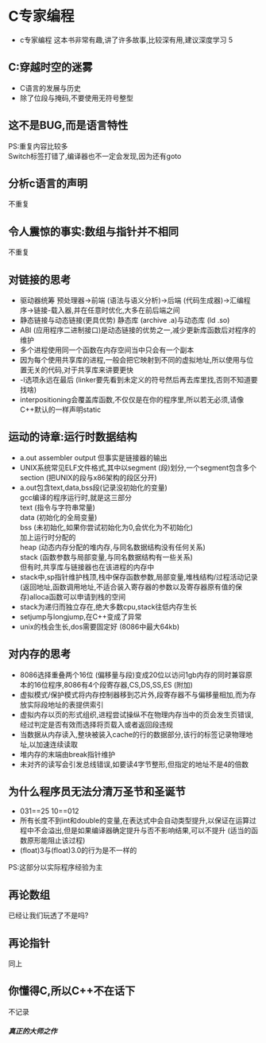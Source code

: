 # C专家编程

- c专家编程 这本书非常有趣,讲了许多故事,比较深有用,建议深度学习 5

## C:穿越时空的迷雾

- C语言的发展与历史
- 除了位段与掩码,不要使用无符号整型

## 这不是BUG,而是语言特性

PS:重复内容比较多  
Switch标签打错了,编译器也不一定会发现,因为还有goto

## 分析c语言的声明

不重复

## 令人震惊的事实:数组与指针并不相同

不重复

## 对链接的思考

- 驱动器统筹 预处理器->前端 (语法与语义分析)->后端 (代码生成器)->汇编程序->链接-载入器,并在任意时优化,大多在前后端之间
- 静态链接与动态链接(更具优势) 静态库 (archive .a)与动态库 (ld .so)
- ABI (应用程序二进制接口)是动态链接的优势之一,减少更新库函数后对程序的维护
- 多个进程使用同一个函数在内存空间当中只会有一个副本
- 因为每个使用共享库的进程,一般会把它映射到不同的虚拟地址,所以使用与位置无关的代码,对于共享库来讲要更快
- -l选项永远在最后 (linker要先看到未定义的符号然后再去库里找,否则不知道要找啥)
- interpositioning会覆盖库函数,不仅仅是在你的程序里,所以若无必须,请像C++默认的一样声明static

## 运动的诗章:运行时数据结构

- a.out assembler output 但事实是链接器的输出
- UNIX系统常见ELF文件格式,其中以segment (段)划分,一个segment包含多个section (把UNIX的段与x86架构的段区分开)
- a.out包含text,data,bss段(记录没初始化的变量)  
gcc编译的程序运行时,就是这三部分  
text (指令与字符串常量)  
data (初始化的全局变量)  
bss (未初始化,如果你尝试初始化为0,会优化为不初始化)  
加上运行时分配的  
heap (动态内存分配的堆内存,与同名数据结构没有任何关系)  
stack (函数参数与局部变量,与同名数据结构有一些关系)  
但有时,共享库与链接器也在该进程的内存中  
- stack中,sp指针维护栈顶,栈中保存函数参数,局部变量,堆栈结构/过程活动记录 (返回地址,函数调用地址,不适合装入寄存器的参数以及寄存器原有值的保存)alloca函数可以申请到栈的空间
- stack为递归而独立存在,绝大多数cpu,stack往低内存生长
- setjump与longjump,在C++变成了异常
- unix的栈会生长,dos需要固定好 (8086中最大64kb)

## 对内存的思考

- 8086选择重叠两个16位 (偏移量与段)变成20位以访问1gb内存的同时兼容原本的16位程序,8086有4个段寄存器,CS,DS,SS,ES (附加)
- 虚拟模式/保护模式将内存控制器移到芯片外,段寄存器不与偏移量相加,而为存放实际段地址的表提供索引
- 虚拟内存以页的形式组织,进程尝试操纵不在物理内存当中的页会发生页错误,经过判定是否有效而选择将页载入或者返回段违规
- 当数据从内存读入,整块被装入cache的行的数据部分,该行的标签记录物理地址,以加速连续读取
- 堆内存的末端由break指针维护
- 未对齐的读写会引发总线错误,如要读4字节整形,但指定的地址不是4的倍数

## 为什么程序员无法分清万圣节和圣诞节

- 031==25 10==012
- 所有长度不到int和double的变量,在表达式中会自动类型提升,以保证在运算过程中不会溢出,但是如果编译器确定提升与否不影响结果,可以不提升 (适当的函数原形能阻止该过程)
- (float)3与(float)3.0的行为是不一样的

PS:这部分以实际程序经验为主

## 再论数组

已经让我们玩透了不是吗?

## 再论指针

同上

## 你懂得C,所以C++不在话下

不记录

#### _真正的大师之作_